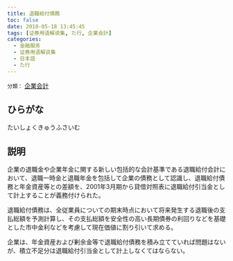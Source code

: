 ```yaml
---
title: 退職給付債務
toc: false
date: 2018-05-18 13:45:45
tags: [证券用语解说集, た行, 企業会計]
categories:
  - 金融服务
  - 证券用语解说集
  - 日本語
  - た行
---
```


`分類：` [企業会計](/tags/企業会計/)

## ひらがな

たいしょくきゅうふさいむ

## 説明

企業の退職金や企業年金に関する新しい包括的な会計基準である退職給付会計において、退職一時金と退職年金を包括して企業の債務として認識し、退職給付債務と年金資産等との差額を、2001年3月期から貸借対照表に退職給付引当金として計上することが義務付けられた。

退職給付債務は、全従業員についての期末時点において将来発生する退職後の支払総額を予測計算し、その支払総額を安全性の高い長期債券の利回りなどを基礎とした市中金利などを考慮して現在価値に割り引いて求める。

企業は、年金資産および剰余金等で退職給付債務を積み立てていれば問題はないが、積立不足分は退職給付引当金として計上しなくてはならない。
